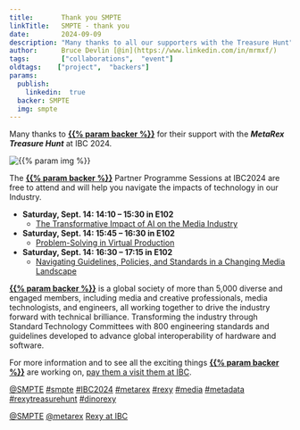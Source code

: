 ```yaml
---
title:       Thank you SMPTE
linkTitle:   SMPTE - thank you
date:        2024-09-09
description: "Many thanks to all our supporters with the Treasure Hunt"
author:      Bruce Devlin [@in](https://www.linkedin.com/in/mrmxf/)
tags:        ["collaborations",  "event"]
oldtags:    ["project",  "backers"]
params:
  publish:
    linkedin:  true
  backer: SMPTE
  img: smpte
---
```


Many thanks to **[{{% param backer %}}][web]** for their support with the ***MetaRex Treasure Hunt*** at IBC 2024.

<img  class="ui centered large bordered rounded image" src = "featured-{{% param img
%}}.png" alt = "{{% param img %}}">

The **[{{% param backer %}}][web]** Partner Programme Sessions at IBC2024 are free to attend and will help you navigate the impacts of technology in our Industry.

* **Saturday, Sept. 14: 14:10 – 15:30 in E102**
  * [The Transformative Impact of AI on the Media Industry][ai]
* **Saturday, Sept. 14: 15:45 – 16:30 in E102**
  * [Problem-Solving in Virtual Production][vp]
* **Saturday, Sept. 14: 16:30 – 17:15 in E102**
  * [Navigating Guidelines, Policies, and Standards in a Changing Media Landscape][std]

**[{{% param backer %}}][web]** is a global society of more than 5,000 diverse and engaged members, including media and creative professionals, media technologists, and engineers, all working together to drive the industry forward with technical brilliance. Transforming the industry through Standard Technology Committees with 800 engineering standards and guidelines developed to advance global interoperability of hardware and software.

For more information and to see all the exciting things **[{{% param backer %}}][web]** are working on, [pay them a visit them at IBC][meet].

[@SMPTE](https://www.linkedin.com/company/smpte/)
[#smpte](https://www.linkedin.com/search/results/all/?keywords=%23SMPTE)
[#IBC2024](https://www.linkedin.com/search/results/all/?keywords=%23IBC2024)
[#metarex](https://www.linkedin.com/search/results/all/?keywords=%23metarex)
[#rexy](https://www.linkedin.com/search/results/all/?keywords=%23rexy)
[#media](https://www.linkedin.com/search/results/all/?keywords=%23media)
[#metadata](https://www.linkedin.com/search/results/all/?keywords=%23metadata)
[#rexytreasurehunt](https://www.linkedin.com/search/results/all/?keywords=%23rexytreasurehunt)
[#dinorexy](https://www.linkedin.com/search/results/all/?keywords=%23dinorexy)

<i class = "linkedin icon"></i>[@SMPTE](https://www.linkedin.com/company/smpte/)
<i class = "linkedin icon"></i>[@metarex][limrx]
<i class = "linkedin icon"></i>[Rexy at IBC][lirxy]

[web]:    https://www.smpte.org/blog/smpte-announces-ibc2024-sessions-and-highlights/
[meet]:   https://ibc2024.mapyourshow.com/8_0/floorplan/?st=keyword&sv=smpte&hallID=D&selectedBooth=8.F55
[ai]:     https://ibc2024.mapyourshow.com/8_0/sessions/session-details.cfm?scheduleid=175
[vp]:      https://ibc2024.mapyourshow.com/8_0/sessions/session-details.cfm?scheduleid=187
[std]:     https://ibc2024.mapyourshow.com/8_0/sessions/session-details.cfm?scheduleid=188

[limrx]:   https://uk.linkedin.com/company/metarex-media
[lirxy]:   https://www.linkedin.com/search/results/all/?keywords=%23ibc2024%20%23metarex%20%23rexy
[rxydraw]: https://ibc2024.mapyourshow.com/8_0/floorplan/?st=keyword&hallID=J&sv=V-NOVA&selectedBooth=14.AI03
[ths]:     https://auth.metarex.media/ui/registration
[thp]:     /project/treasure-hunt/
